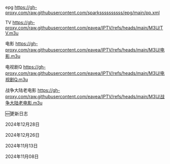 epg
https://gh-proxy.com/raw.githubusercontent.com/sparkssssssssss/epg/main/pp.xml

TV
https://gh-proxy.com/raw.githubusercontent.com/eavea/IPTV/refs/heads/main/M3U/TV.m3u

电影
https://gh-proxy.com/raw.githubusercontent.com/eavea/IPTV/refs/heads/main/M3U/电影.m3u

电视剧Q
https://gh-proxy.com/raw.githubusercontent.com/eavea/IPTV/refs/heads/main/M3U/电视剧Q.m3u

战争大陆老电影
https://gh-proxy.com/raw.githubusercontent.com/eavea/IPTV/refs/heads/main/M3U/战争大陆老电影.m3u


🆕更新日志

2024年12月28日

2024年12月26日

2024年11月13日

2024年11月08日
